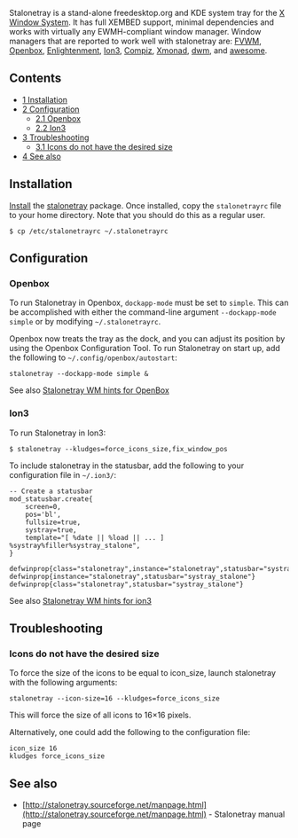 Stalonetray is a stand-alone freedesktop.org and KDE system tray for the [X Window System](/index.php/X_Window_System "X Window System"). It has full XEMBED support, minimal dependencies and works with virtually any EWMH-compliant window manager. Window managers that are reported to work well with stalonetray are: [FVWM](/index.php/FVWM "FVWM"), [Openbox](/index.php/Openbox "Openbox"), [Enlightenment](/index.php/Enlightenment "Enlightenment"), [Ion3](/index.php/Ion3 "Ion3"), [Compiz](/index.php/Compiz "Compiz"), [Xmonad](/index.php/Xmonad "Xmonad"), [dwm](/index.php/Dwm "Dwm"), and [awesome](/index.php/Awesome "Awesome").

## Contents

*   [1 Installation](#Installation)
*   [2 Configuration](#Configuration)
    *   [2.1 Openbox](#Openbox)
    *   [2.2 Ion3](#Ion3)
*   [3 Troubleshooting](#Troubleshooting)
    *   [3.1 Icons do not have the desired size](#Icons_do_not_have_the_desired_size)
*   [4 See also](#See_also)

## Installation

[Install](/index.php/Install "Install") the [stalonetray](https://www.archlinux.org/packages/?name=stalonetray) package. Once installed, copy the `stalonetrayrc` file to your home directory. Note that you should do this as a regular user.

```
$ cp /etc/stalonetrayrc ~/.stalonetrayrc

```

## Configuration

### Openbox

To run Stalonetray in Openbox, `dockapp-mode` must be set to `simple`. This can be accomplished with either the command-line argument `--dockapp-mode simple` or by modifying `~/.stalonetrayrc`.

Openbox now treats the tray as the dock, and you can adjust its position by using the Openbox Configuration Tool. To run Stalonetray on start up, add the following to `~/.config/openbox/autostart`:

```
stalonetray --dockapp-mode simple &

```

See also [Stalonetray WM hints for OpenBox](http://stalonetray.sourceforge.net/wmhints.html#openbox)

### Ion3

To run Stalonetray in Ion3:

```
$ stalonetray --kludges=force_icons_size,fix_window_pos

```

To include stalonetray in the statusbar, add the following to your configuration file in `~/.ion3/`:

```
-- Create a statusbar
mod_statusbar.create{
    screen=0,
    pos='bl',
    fullsize=true,
    systray=true,
    template="[ %date || %load || ... ] %systray%filler%systray_stalone",
}

defwinprop{class="stalonetray",instance="stalonetray",statusbar="systray_stalone"}
defwinprop{instance="stalonetray",statusbar="systray_stalone"}
defwinprop{class="stalonetray",statusbar="systray_stalone"}

```

See also [Stalonetray WM hints for ion3](http://stalonetray.sourceforge.net/wmhints.html#ion3)

## Troubleshooting

### Icons do not have the desired size

To force the size of the icons to be equal to icon_size, launch stalonetray with the following arguments:

```
stalonetray --icon-size=16 --kludges=force_icons_size

```

This will force the size of all icons to 16×16 pixels.

Alternatively, one could add the following to the configuration file:

```
icon_size 16
kludges force_icons_size

```

## See also

*   [http://stalonetray.sourceforge.net/manpage.html](http://stalonetray.sourceforge.net/manpage.html) - Stalonetray manual page